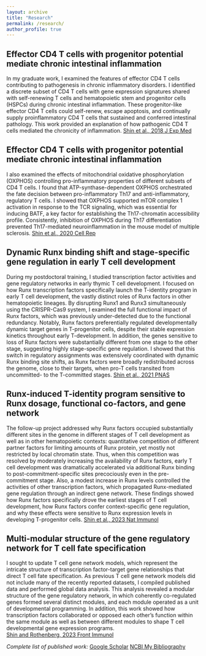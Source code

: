 ```yaml
---
layout: archive
title: "Research"
permalink: /research/
author_profile: true
---
```



## Effector CD4 T cells with progenitor potential mediate chronic intestinal inflammation

In my graduate work, I examined the features of effector CD4 T cells contributing to pathogenesis in chronic inflammatory disorders. I identified a discrete subset of CD4 T cells with gene expression signatures shared with self-renewing T cells and hematopoietic stem and progenitor cells (HSPCs) during chronic intestinal inflammation.  These progenitor-like effector CD4 T cells could self-renew, escape apoptosis, and continually supply proinflammatory CD4 T cells that sustained and conferred intestinal pathology. This work provided an explanation of how pathogenic CD4 T cells mediated the chronicity of inflammation. 
[Shin et al., 2018 J Exp Med](https://rupress.org/jem/article/215/7/1803/42324/Effector-CD4-T-cells-with-progenitor-potential?searchresult=1)

## Effector CD4 T cells with progenitor potential mediate chronic intestinal inflammation

I also examined the effects of mitochondrial oxidative phosphorylation (OXPHOS) controlling pro-inflammatory properties of different subsets of CD4 T cells. I found that ATP-synthase-dependent OXPHOS orchestrated the fate decision between pro-inflammatory Th17 and anti-inflammatory, regulatory T cells. I showed that OXPHOS supported mTOR complex 1 activation in response to the TCR signaling, which was essential for inducing BATF, a key factor for establishing the Th17-chromatin accessibility profile. Consistently, inhibition of OXPHOS during Th17 differentiation prevented Th17-mediated neuroinflammation in the mouse model of multiple sclerosis. 
[Shin et al., 2020 Cell Rep](https://www.cell.com/cell-reports/fulltext/S2211-1247(20)30031-0?_returnURL=https%3A%2F%2Flinkinghub.elsevier.com%2Fretrieve%2Fpii%2FS2211124720300310%3Fshowall%3Dtrue)


## Dynamic Runx binding shift and stage-specific gene regulation in early T cell development      

During my postdoctoral training, I studied transcription factor activities and gene regulatory networks in early thymic T cell development. I focused on how Runx transcription factors specifically launch the T-identity program in early T cell development, the vastly distinct roles of Runx factors in other hematopoietic lineages.  By disrupting Runx1 and Runx3 simultaneously using the CRISPR-Cas9 system, I examined the full functional impact of Runx factors, which was previously under-detected due to the functional redundancy. Notably, Runx factors preferentially regulated developmentally dynamic target genes in T-progenitor cells, despite their stable expression kinetics throughout early T-development. In addition, the genes sensitive to loss of Runx factors were substantially different from one stage to the other stage, suggesting highly stage-specific gene regulation. I showed that this switch in regulatory assignments was extensively coordinated with dynamic Runx binding site shifts, as Runx factors were broadly redistributed across the genome, close to their targets, when pro-T cells transited from uncommitted- to the T-committed stages.
[Shin et al., 2021 PNAS](https://www.pnas.org/doi/10.1073/pnas.2019655118)

## Runx-induced T-identity program sensitive to Runx dosage, functional co-factors, and gene network    

The follow-up project addressed why Runx factors occupied substantially different sites in the genome in different stages of T cell development as well as in other hematopoietic contexts: quantitative competition of different partner factors for limiting amounts of Runx protein, yet mostly not restricted by local chromatin state. Thus, when this competition was resolved by moderately increasing the availability of Runx factors, early T cell development was dramatically accelerated via additional Runx binding to post-commitment-specific sites precociously even in the pre-commitment stage. Also, a modest increase in Runx levels controlled the activities of other transcription factors, which propagated Runx-mediated gene regulation through an indirect gene network. These findings showed how Runx factors specifically drove the earliest stages of T cell development, how Runx factors confer context-specific gene regulation, and why these effects were sensitive to Runx expression levels in developing T-progenitor cells.
[Shin et al., 2023 Nat Immunol](https://www.nature.com/articles/s41590-023-01585-z)

## Multi-modular structure of the gene regulatory network for T cell fate specification

I sought to update T cell gene network models, which represent the intricate structure of transcription factor-target gene relationships that direct T cell fate specification. As previous T cell gene network models did not include many of the recently reported datasets, I compiled published data and performed global data analysis.  This analysis revealed a modular structure of the gene regulatory network, in which coherently co-regulated genes formed several distinct modules, and each module operated as a unit of developmental programming.  In addition, this work showed how transcription factors collaborated or opposed each other’s function within the same module as well as between different modules to shape T cell developmental gene expression programs.  
[Shin and Rothenberg, 2023 Front Immunol](https://www.frontiersin.org/articles/10.3389/fimmu.2023.1108368/full)

*Complete list of published work:*
[Google Scholar](https://scholar.google.com/citations?user=KRA8RWgAAAAJ&hl=en)
[NCBI My Bibliography](https://www.ncbi.nlm.nih.gov/myncbi/boyoung.shin.1/bibliography/public/)


